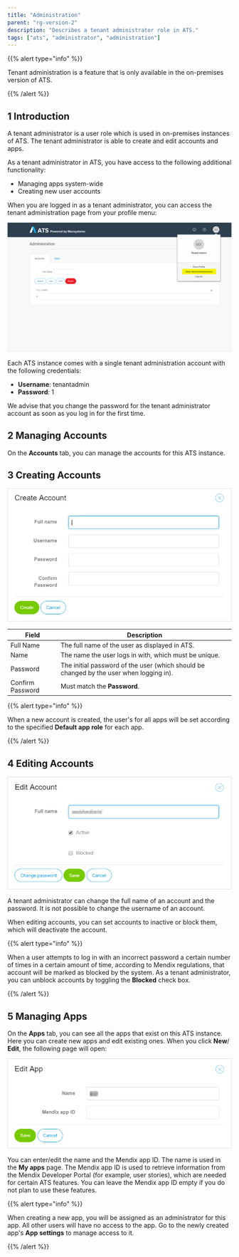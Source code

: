```yaml
---
title: "Administration"
parent: "rg-version-2"
description: "Describes a tenant administrator role in ATS."
tags: ["ats", "administrator", "administration"]
---
```


{{% alert type="info" %}}

Tenant administration is a feature that is only available in the on-premises version of ATS.

{{% /alert %}}

## 1 Introduction

A tenant administrator is a user role which is used in on-premises instances of ATS. The tenant administrator is able to create and edit accounts and apps. 

As a tenant administrator in ATS, you have access to the following additional functionality:

*   Managing apps system-wide
*   Creating new user accounts

When you are logged in as a tenant administrator, you can access the tenant administration page from your profile menu:

![Tenant administration page](attachments/administration/tenant_admin_accounts.png)

Each ATS instance comes with a single tenant administration account with the following credentials: 

* **Username**: tenantadmin
* **Password**: 1

We advise that you change the password for the tenant administrator account as soon as you log in for the first time.

## 2 Managing Accounts

On the **Accounts** tab, you can manage the accounts for this ATS instance. 

## 3 Creating Accounts

![Create new account dialog](attachments/administration/create_account.png)

Field | Description
--- | ---
Full Name | The full name of the user as displayed in ATS.
Name | The name the user logs in with, which must be unique.
Password | The initial password of the user (which should be changed by the user when logging in).
Confirm Password | Must match the **Password**.


{{% alert type="info" %}}

When a new account is created, the user's for all apps will be set according to the specified **Default app role** for each app.

{{% /alert %}}

## 4 Editing Accounts

![Edit account dialog](attachments/administration/edit_account.png)

A tenant administrator can change the full name of an account and the password. It is not possible to change the username of an account.

When editing accounts, you can set accounts to inactive or block them, which will deactivate the account. 

{{% alert type="info" %}}

When a user attempts to log in with an incorrect password a certain number of times in a certain amount of time, according to Mendix regulations, that account will be marked as blocked by the system. As a tenant administrator, you can unblock accounts by toggling the **Blocked** check box.

{{% /alert %}}

## 5 Managing Apps

On the **Apps** tab, you can see all the apps that exist on this ATS instance. Here you can create new apps and edit existing ones. When you click **New**/ **Edit**, the following page will open:

![App Create/Edit](attachments/administration/app_new_edit.png)

You can enter/edit the name and the Mendix app ID. The name is used in the **My apps** page. The Mendix app ID is used to retrieve information from the Mendix Developer Portal (for example, user stories), which are needed for certain ATS features. You can leave the Mendix app ID empty if you do not plan to use these features.

{{% alert type="info" %}}

When creating a new app, you will be assigned as an administrator for this app. All other users will have no access to the app. Go to the newly created app's **App settings** to manage access to it.

{{% /alert %}}

